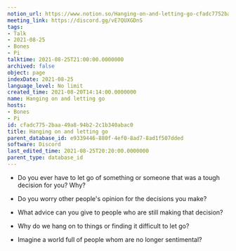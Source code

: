 ```yaml
---
notion_url: https://www.notion.so/Hanging-on-and-letting-go-cfadc7752baa49a894b22c1b340abac0
meeting_link: https://discord.gg/vE7QUXGDnS
tags:
- Talk
- 2021-08-25
- Bones
- Pi
talktime: 2021-08-25T21:00:00.0000000
archived: false
object: page
indexDate: 2021-08-25
language_level: No limit
created_time: 2021-08-20T14:14:00.0000000
name: Hanging on and letting go
hosts:
- Bones
- Pi
id: cfadc775-2baa-49a8-94b2-2c1b340abac0
title: Hanging on and letting go
parent_database_id: e9339446-880f-4ef0-8ad7-8ad1f507dded
software: Discord
last_edited_time: 2021-08-25T20:20:00.0000000
parent_type: database_id
---
```


   - Do you ever have to let go of something or someone that was a tough decision for you? Why?



   - Do you worry other people's opinion for the decisions you make?
   - What advice can you give to people who are still making that decision?
   - Why do we hang on to things or finding it difficult to let go?
   - Imagine a world full of people whom are no longer sentimental?









